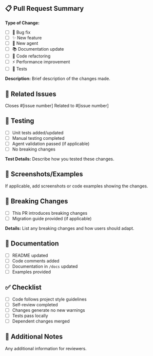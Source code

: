 ## 📋 Pull Request Summary

**Type of Change:**
- [ ] 🐛 Bug fix
- [ ] ✨ New feature
- [ ] 🤖 New agent
- [ ] 📚 Documentation update
- [ ] 🔧 Code refactoring
- [ ] ⚡ Performance improvement
- [ ] 🧪 Tests

**Description:**
Brief description of the changes made.

## 🔗 Related Issues
Closes #[issue number]
Related to #[issue number]

## 🧪 Testing
- [ ] Unit tests added/updated
- [ ] Manual testing completed
- [ ] Agent validation passed (if applicable)
- [ ] No breaking changes

**Test Details:**
Describe how you tested these changes.

## 📸 Screenshots/Examples
If applicable, add screenshots or code examples showing the changes.

## 🔄 Breaking Changes
- [ ] This PR introduces breaking changes
- [ ] Migration guide provided (if applicable)

**Details:**
List any breaking changes and how users should adapt.

## 📝 Documentation
- [ ] README updated
- [ ] Code comments added
- [ ] Documentation in `/docs` updated
- [ ] Examples provided

## ✅ Checklist
- [ ] Code follows project style guidelines
- [ ] Self-review completed
- [ ] Changes generate no new warnings
- [ ] Tests pass locally
- [ ] Dependent changes merged

## 💭 Additional Notes
Any additional information for reviewers.
